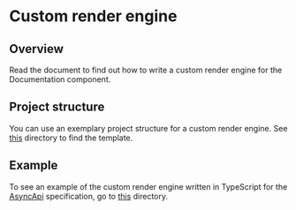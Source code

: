 # Custom render engine

## Overview

Read the document to find out how to write a custom render engine for the Documentation component.

## Project structure

You can use an exemplary project structure for a custom render engine. See [this](../templates/project-structure-templates/render-engine) directory to find the template.

## Example

To see an example of the custom render engine written in TypeScript for the [AsyncApi](https://www.asyncapi.com/) specification, go to [this](../../packages/async-api-render-engine/src) directory.
